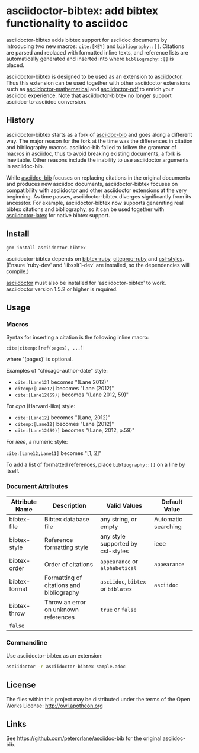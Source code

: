 # asciidoctor-bibtex: add bibtex functionality to asciidoc

asciidoctor-bibtex adds bibtex support for asciidoc documents by introducing
two new macros: `cite:[KEY]` and `bibliography::[]`. Citations are parsed and
replaced with formatted inline texts, and reference lists are automatically
generated and inserted into where `bibliography::[]` is placed. 

asciidoctor-bibtex is designed to be used as an extension to
[asciidoctor](http://asciidoctor.org). Thus this extension can be used
together with other asciidoctor extensions such as
[asciidoctor-mathematical][] and [asciidoctor-pdf][] to enrich your
asciidoc experience. Note that asciidoctor-bibtex no longer support asciidoc-to-asciidoc conversion.

[asciidoctor-mathematical]: https://github.com/asciidoctor/asciidoctor-mathematical
[asciidoctor-pdf]: https://github.com/asciidoctor/asciidoctor-pdf

## History

asciidoctor-bibtex starts as a fork of [asciidoc-bib][] and goes along a
different way. The major reason for the fork at the time was the differences in
citation and bibliography macros. asciidoc-bib failed to follow the grammar of
macros in asciidoc, thus to avoid breaking existing documents, a fork is
inevitable. Other reasons include the inability to use asciidoctor arguments
in asciidoc-bib. 

While [asciidoc-bib][] focuses on replacing citations in the original
documents and produces new asciidoc documents, asciidoctor-bibtex focuses on
compatibility with asciidoctor and other asciidoctor extensions at the very
beginning. As time passes, asciidoctor-bibtex diverges significantly from its
ancesstor. For example, asciidoctor-bibtex now supports generating real bibtex
citations and bibliography, so it can be used together with
[asciidoctor-latex][] for native bibtex support.

[asciidoc-bib]: https://github.com/petercrlane/asciidoc-bib
[asciidoctor-latex]: https://github.com/asciidoctor/asciidoctor-latex

## Install

    gem install asciidoctor-bibtex

asciidoctor-bibtex depends on
[bibtex-ruby](http://github.com/inukshuk/bibtex-ruby),
[citeproc-ruby](http://github.com/inukshuk/citeproc-ruby) and
[csl-styles](http://github.com/inukshuk/csl-styles).  (Ensure 'ruby-dev' and
'libxslt1-dev' are installed, so the dependencies will compile.)

[asciidoctor](https://github.com/asciidoctor/asciidoctor) must also be
installed for 'asciidoctor-bibtex' to work. asciidoctor version 1.5.2 or
higher is required.

## Usage

### Macros

Syntax for inserting a citation is the following inline macro:

    cite|citenp:[ref(pages), ...]

where '(pages)' is optional.

Examples of "chicago-author-date" style:

- `cite:[Lane12]` becomes "(Lane 2012)"
- `citenp:[Lane12]` becomes "Lane (2012)"
- `cite:[Lane12(59)]` becomes "(Lane 2012, 59)"

For *apa* (Harvard-like) style:

- `cite:[Lane12]` becomes "(Lane, 2012)"
- `citenp:[Lane12]` becomes "Lane (2012)"
- `cite:[Lane12(59)]` becomes "(Lane, 2012, p.59)"

For *ieee*, a numeric style:

`cite:[Lane12,Lane11]` becomes "[1, 2]"

To add a list of formatted references, place `bibliography::[]` on a line by itself.

### Document Attributes

| Attribute Name | Description                              | Valid Values                         | Default Value       |
| -------------- | ---------------                          | ----------                           | --------------      |
| bibtex-file    | Bibtex database file                     | any string, or empty                 | Automatic searching |
| bibtex-style   | Reference formatting style               | any style supported by csl-styles    | ieee                |
| bibtex-order   | Order of citations                       | `appearance` or `alphabetical`       | `appearance`        |
| bibtex-format  | Formatting of citations and bibliography | `asciidoc`, `bibtex` or `biblatex` | `asciidoc`          |
| bibtex-throw  | Throw an error on unknown references | `true` or `false` |
`false`          |

### Commandline

Use asciidoctor-bibtex as an extension:

```bash
asciidoctor -r asciidoctor-bibtex sample.adoc
```

## License

The files within this project may be distributed under the terms of 
the Open Works License: http://owl.apotheon.org

## Links

See https://github.com/petercrlane/asciidoc-bib for the original asciidoc-bib.
